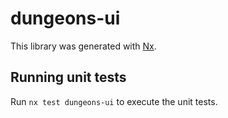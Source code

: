 # dungeons-ui

This library was generated with [Nx](https://nx.dev).

## Running unit tests

Run `nx test dungeons-ui` to execute the unit tests.
